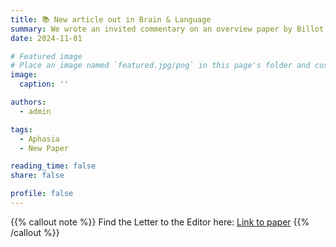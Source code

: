 ```yaml
---
title: 📚 New article out in Brain & Language
summary: We wrote an invited commentary on an overview paper by Billot & Kiran (Brain & Language, 2024), in which they discuss the role of homeostasis and Hebbian plasticity in aphasia recovery
date: 2024-11-01

# Featured image
# Place an image named `featured.jpg/png` in this page's folder and customize its options here.
image:
  caption: ''

authors:
  - admin

tags:
  - Aphasia
  - New Paper

reading_time: false
share: false

profile: false
---
```


{{% callout note %}}
Find the Letter to the Editor here: [Link to paper](https://doi.org/10.1016/j.brs.2024.08.009)
{{% /callout %}}
